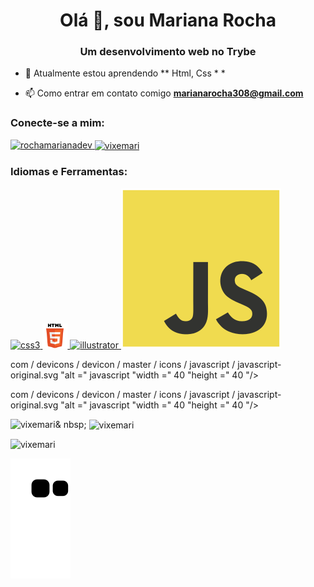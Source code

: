 <h1 align = "center"> Olá 👋, sou Mariana Rocha </h1>
<h3 align = "center"> Um desenvolvimento web no Trybe </h3>

- 🌱 Atualmente estou aprendendo ** Html, Css * *

- 📫 Como entrar em contato comigo **marianarocha308@gmail.com**

<h3 align = "left"> Conecte-se a mim: </h3>
<p align = "left">
<a href = "https: // linkedin .com / in / rochamarianadev "target =" blank "> <img align =" center "src =" https://raw.githubusercontent.com/rahuldkjain/github-profile-readme-generator/master/src/images/icons /Social/linked-in-alt.svg "alt =" rochamarianadev "height =" 30 "largura =" 40 "/> </a>
<a href="https://instagram.com/vixemari" target="blank"> <img align = "center" src = "https://raw.githubusercontent.com/rahuldkjain/github-profile-readme-generator /master/src/images/icons/Social/instagram.svg "alt =" vixemari "height =" 30 "width =" 40 "/> </a>
</p>

<h3 align =" left "> Idiomas e Ferramentas: </h3>
<p align = "left"> <a href="https://www.w3schools.com/css/" target="_blank"> <img src = "https://raw.githubusercontent.com/devicons/devicon /master/icons/css3/css3-original-wordmark.svg "alt =" css3 "width =" 40 "height =" 40 "/> </a> <a href =" https://www.w3.org / html / "target =" _ blank "> <img src =" https://raw.githubusercontent.com/devicons/devicon/master/icons/html5/html5-original-wordmark.svg "alt =" html5 "width = "40" height = "40" /> </a> <a href="https://www.adobe.com/in/products/illustrator.html" target="_blank"> <img src = "https: //www.vectorlogo.zone / logos / adobe_illustrator / adobe_illustrator-icon.svg "alt =" illustrator "width =" 40 "height =" 40 "/> </a> <a href =" https://developer.mozilla.org/en- US / docs / Web / JavaScript "target =" _ blank "> <img src =" https://raw.githubusercontent.com/devicons/devicon/master/icons/javascript/javascript-original.svg "alt =" javascript " largura = "40" altura = "40" /> </a> </p>com / devicons / devicon / master / icons / javascript / javascript-original.svg "alt =" javascript "width =" 40 "height =" 40 "/> </a> </p>com / devicons / devicon / master / icons / javascript / javascript-original.svg "alt =" javascript "width =" 40 "height =" 40 "/> </a> </p>

<p> <img align = "left" src = "https://github-readme-stats.vercel.app/api/top-langs?username=vixemari&show_icons=true&theme=dracula&title_color=e64cad&text_color=ffffff&locale=en&layout=compact" alt = "vixemari" /> </p>

<p> & nbsp; <img align = "center" src = "https://github-readme-stats.vercel.app/api?username=vixemari&show_icons=true&theme=dracula&title_color=e64cad&text_color = ffffff & locale = en "alt =" vixemari "/> </p>

<p> <img align =" center "src =" https://github-readme-streak-stats.herokuapp.com/?user=vixemari&theme= escuro "alt =" vixemari "/> </p>


 
 ![Snake animation](https://github.com/vixemari/vixemari/blob/output/github-contribution-grid-snake.svg)



